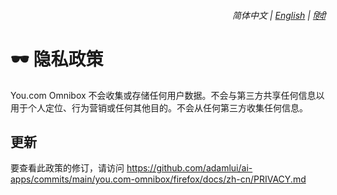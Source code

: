 <div align="right">
    <h6>
        <picture>
            <source type="image/svg+xml" media="(prefers-color-scheme: dark)" srcset="https://assets.youomnibox.com/images/icons/earth/white/icon32.svg">
            <img height=14 src="https://assets.youomnibox.com/images/icons/earth/black/icon32.svg">
        </picture>
        &nbsp;简体中文 |
        <a href="../PRIVACY.md">English</a> |
        <a href="../hi/PRIVACY.md">हिंदी</a>
    </h6>
</div>

# 🕶️ 隐私政策

You.com Omnibox 不会收集或存储任何用户数据。不会与第三方共享任何信息以用于个人定位、行为营销或任何其他目的。不会从任何第三方收集任何信息。

## 更新

要查看此政策的修订，请访问 https://github.com/adamlui/ai-apps/commits/main/you.com-omnibox/firefox/docs/zh-cn/PRIVACY.md
